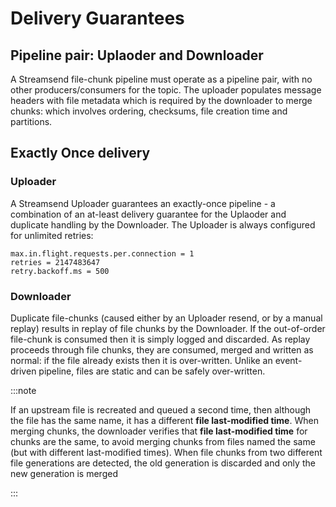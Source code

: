 # Delivery Guarantees

## Pipeline pair: Uplaoder and Downloader

A Streamsend file-chunk pipeline must operate as a pipeline pair, with no other producers/consumers for the topic.
The uploader populates message headers with file metadata which is required by the downloader to merge chunks: which involves ordering, checksums, file creation time and partitions.

## Exactly Once delivery

### Uploader

A Streamsend Uploader guarantees an exactly-once pipeline - a combination of an at-least delivery guarantee for the Uplaoder and duplicate handling by the Downloader. The Uploader is always configured for unlimited retries:

```properties
max.in.flight.requests.per.connection = 1
retries = 2147483647
retry.backoff.ms = 500
```


### Downloader

Duplicate file-chunks (caused either by an Uploader resend, or by a manual replay) results in replay of file chunks by the Downloader. If the out-of-order file-chunk is consumed then it is simply logged and discarded. As replay proceeds through file chunks, they are consumed, merged and written as normal: if the file already exists then it is over-written. Unlike an event-driven pipeline, files are static and can be safely over-written.

:::note

If an upstream file is recreated and queued a second time, then although the file has the same name, it has a  different **file last-modified time**. When merging chunks, the downloader verifies that **file last-modified time** for chunks are the same, to avoid merging chunks from files named the same (but with different last-modified times). When file chunks from two different file generations are detected, the old generation is discarded and only the new generation is merged

:::
